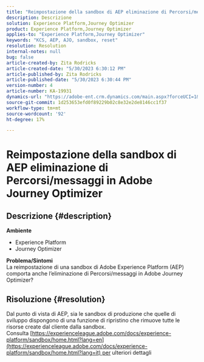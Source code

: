 ```yaml
---
title: "Reimpostazione della sandbox di AEP eliminazione di Percorsi/messaggi in Adobe Journey Optimizer"
description: Descrizione
solution: Experience Platform,Journey Optimizer
product: Experience Platform,Journey Optimizer
applies-to: "Experience Platform,Journey Optimizer"
keywords: "KCS, AEP, AJO, sandbox, reset"
resolution: Resolution
internal-notes: null
bug: false
article-created-by: Zita Rodricks
article-created-date: "5/30/2023 6:30:12 PM"
article-published-by: Zita Rodricks
article-published-date: "5/30/2023 6:30:44 PM"
version-number: 4
article-number: KA-19931
dynamics-url: "https://adobe-ent.crm.dynamics.com/main.aspx?forceUCI=1&pagetype=entityrecord&etn=knowledgearticle&id=297e2603-18ff-ed11-8f6e-6045bd006b25"
source-git-commit: 1d253653efd0f89229b02c8e32e2de8146cc1f37
workflow-type: tm+mt
source-wordcount: '92'
ht-degree: 17%

---
```


# Reimpostazione della sandbox di AEP eliminazione di Percorsi/messaggi in Adobe Journey Optimizer

## Descrizione {#description}

<b>Ambiente</b>
- Experience Platform
- Journey Optimizer

<b>Problema/Sintomi</b><br>La reimpostazione di una sandbox di Adobe Experience Platform (AEP) comporta anche l’eliminazione di Percorsi/messaggi in Adobe Journey Optimizer?

## Risoluzione {#resolution}

Dal punto di vista di AEP, sia le sandbox di produzione che quelle di sviluppo dispongono di una funzione di ripristino che rimuove tutte le risorse create dal cliente dalla sandbox.<br>
Consulta [https://experienceleague.adobe.com/docs/experience-platform/sandbox/home.html?lang=en](https://experienceleague.adobe.com/docs/experience-platform/sandbox/home.html?lang=it) per ulteriori dettagli
